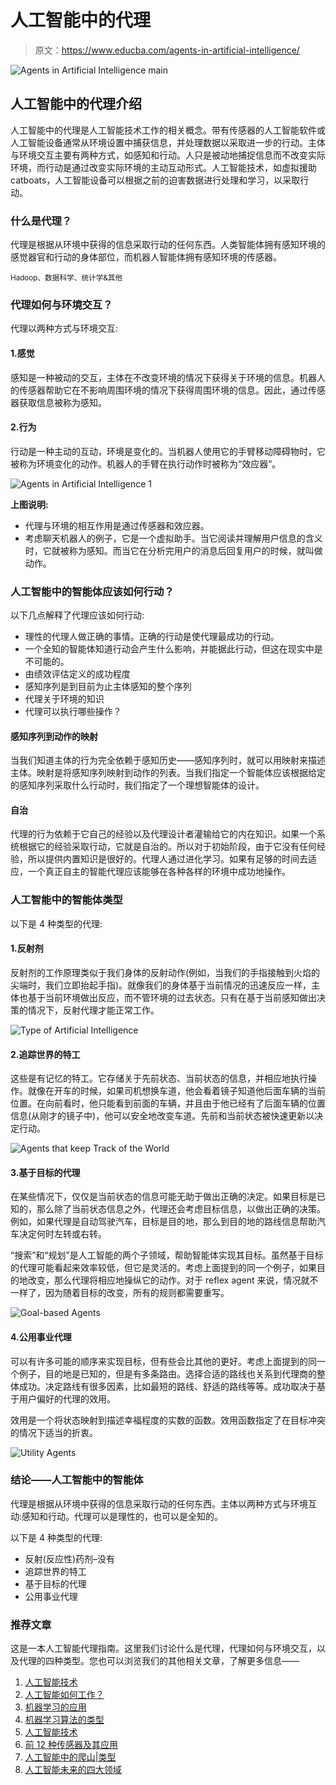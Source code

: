 # 人工智能中的代理

> 原文：<https://www.educba.com/agents-in-artificial-intelligence/>

![Agents in Artificial Intelligence main](img/d0623ea90a1e1bce62c384a174953d17.png)



## 人工智能中的代理介绍

人工智能中的代理是人工智能技术工作的相关概念。带有传感器的人工智能软件或人工智能设备通常从环境设置中捕获信息，并处理数据以采取进一步的行动。主体与环境交互主要有两种方式，如感知和行动。人只是被动地捕捉信息而不改变实际环境，而行动是通过改变实际环境的主动互动形式。人工智能技术，如虚拟援助 catboats，人工智能设备可以根据之前的迫害数据进行处理和学习，以采取行动。

### 什么是代理？

代理是根据从环境中获得的信息采取行动的任何东西。人类智能体拥有感知环境的感觉器官和行动的身体部位，而机器人智能体拥有感知环境的传感器。

<small>Hadoop、数据科学、统计学&其他</small>

### 代理如何与环境交互？

代理以两种方式与环境交互:

#### 1.感觉

感知是一种被动的交互，主体在不改变环境的情况下获得关于环境的信息。机器人的传感器帮助它在不影响周围环境的情况下获得周围环境的信息。因此，通过传感器获取信息被称为感知。

#### 2.行为

行动是一种主动的互动，环境是变化的。当机器人使用它的手臂移动障碍物时，它被称为环境变化的动作。机器人的手臂在执行动作时被称为“效应器”。

![Agents in Artificial Intelligence 1](img/ac97f9978e983ca1d7372066509ea291.png)



**上图说明:**

*   代理与环境的相互作用是通过传感器和效应器。
*   考虑聊天机器人的例子，它是一个虚拟助手。当它阅读并理解用户信息的含义时，它就被称为感知。而当它在分析完用户的消息后回复用户的时候，就叫做动作。

### 人工智能中的智能体应该如何行动？

以下几点解释了代理应该如何行动:

*   理性的代理人做正确的事情。正确的行动是使代理最成功的行动。
*   一个全知的智能体知道行动会产生什么影响，并能据此行动，但这在现实中是不可能的。
*   由绩效评估定义的成功程度
*   感知序列是到目前为止主体感知的整个序列
*   代理关于环境的知识
*   代理可以执行哪些操作？

#### 感知序列到动作的映射

当我们知道主体的行为完全依赖于感知历史——感知序列时，就可以用映射来描述主体。映射是将感知序列映射到动作的列表。当我们指定一个智能体应该根据给定的感知序列采取什么行动时，我们指定了一个理想智能体的设计。

#### 自治

代理的行为依赖于它自己的经验以及代理设计者灌输给它的内在知识。如果一个系统根据它的经验采取行动，它就是自治的。所以对于初始阶段，由于它没有任何经验，所以提供内置知识是很好的。代理人通过进化学习。如果有足够的时间去适应，一个真正自主的智能代理应该能够在各种各样的环境中成功地操作。

### 人工智能中的智能体类型

以下是 4 种类型的代理:

#### 1.反射剂

反射剂的工作原理类似于我们身体的反射动作(例如，当我们的手指接触到火焰的尖端时，我们立即抬起手指)。就像我们的身体基于当前情况的迅速反应一样，主体也基于当前环境做出反应，而不管环境的过去状态。只有在基于当前感知做出决策的情况下，反射代理才能正常工作。

![Type of Artificial Intelligence ](img/b98324bfff7348b41e0480582aa6176d.png)



#### 2.追踪世界的特工

这些是有记忆的特工。它存储关于先前状态、当前状态的信息，并相应地执行操作。就像在开车的时候，如果司机想换车道，他会看着镜子知道他后面车辆的当前位置。在向前看时，他只能看到前面的车辆，并且由于他已经有了后面车辆的位置信息(从刚才的镜子中)，他可以安全地改变车道。先前和当前状态被快速更新以决定行动。

![Agents that keep Track of the World](img/6e378461079e47c76f038a227a18f3e4.png)



#### 3.基于目标的代理

在某些情况下，仅仅是当前状态的信息可能无助于做出正确的决定。如果目标是已知的，那么除了当前状态信息之外，代理还会考虑目标信息，以做出正确的决策。例如，如果代理是自动驾驶汽车，目标是目的地，那么到目的地的路线信息帮助汽车决定何时左转或右转。

“搜索”和“规划”是人工智能的两个子领域，帮助智能体实现其目标。虽然基于目标的代理可能看起来效率较低，但它是灵活的。考虑上面提到的同一个例子，如果目的地改变，那么代理将相应地操纵它的动作。对于 reflex agent 来说，情况就不一样了，因为随着目标的改变，所有的规则都需要重写。

![Goal-based Agents](img/6d2a31df84057803aea11f2cc352590d.png)



#### 4.公用事业代理

可以有许多可能的顺序来实现目标，但有些会比其他的更好。考虑上面提到的同一个例子，目的地是已知的，但是有多条路由。选择合适的路线也关系到代理商的整体成功。决定路线有很多因素，比如最短的路线、舒适的路线等等。成功取决于基于用户偏好的代理的效用。

效用是一个将状态映射到描述幸福程度的实数的函数。效用函数指定了在目标冲突的情况下适当的折衷。

![Utility Agents](img/57e2a8f5236739613624aa4eeca5ef74.png)



### 结论——人工智能中的智能体

代理是根据从环境中获得的信息采取行动的任何东西。主体以两种方式与环境互动:感知和行动。代理可以是理性的，也可以是全知的。

以下是 4 种类型的代理:

*   反射(反应性)药剂–没有
*   追踪世界的特工
*   基于目标的代理
*   公用事业代理

### 推荐文章

这是一本人工智能代理指南。这里我们讨论什么是代理，代理如何与环境交互，以及代理的四种类型。您也可以浏览我们的其他相关文章，了解更多信息——

1.  [人工智能技术](https://www.educba.com/artificial-intelligence-technology/)
2.  [人工智能如何工作？](https://www.educba.com/how-artificial-intelligence-works/)
3.  [机器学习的应用](https://www.educba.com/applications-of-machine-learning/)
4.  [机器学习算法的类型](https://www.educba.com/types-of-machine-learning-algorithms/)
5.  [人工智能技术](https://www.educba.com/artificial-intelligence-techniques/)
6.  [前 12 种传感器及其应用](https://www.educba.com/what-is-sensors/)
7.  [人工智能中的爬山|类型](https://www.educba.com/hill-climbing-in-artificial-intelligence/)
8.  [人工智能未来的四大领域](https://www.educba.com/future-of-artificial-intelligence/)





